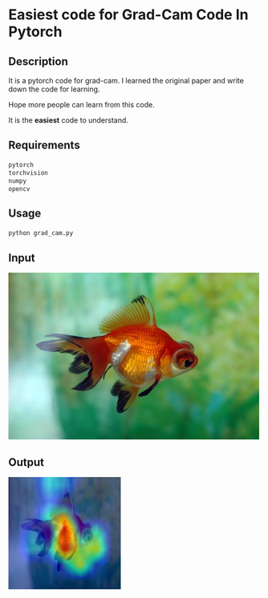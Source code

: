 # Easiest code for Grad-Cam Code In Pytorch

## Description

It is a pytorch code for grad-cam. I learned the original paper and write down the code for learning.

Hope more people can learn from this code.

It is the **easiest** code to understand. 

## Requirements

```
pytorch
torchvision
numpy
opencv
```



## Usage

```cmd
python grad_cam.py
```



## Input

![fish](fish.jpg)

## Output

![output](output.jpg)

## 

